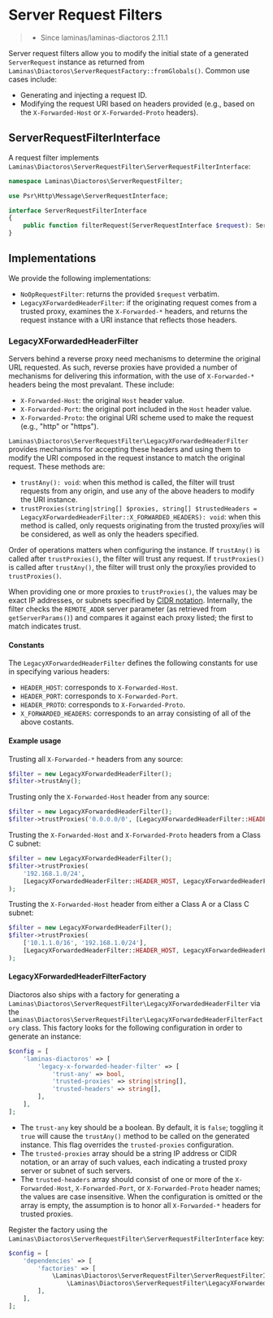 # Server Request Filters

> - Since laminas/laminas-diactoros 2.11.1

Server request filters allow you to modify the initial state of a generated `ServerRequest` instance as returned from `Laminas\Diactoros\ServerRequestFactory::fromGlobals()`.
Common use cases include:

- Generating and injecting a request ID.
- Modifying the request URI based on headers provided (e.g., based on the `X-Forwarded-Host` or `X-Forwarded-Proto` headers).

## ServerRequestFilterInterface

A request filter implements `Laminas\Diactoros\ServerRequestFilter\ServerRequestFilterInterface`:

```php
namespace Laminas\Diactoros\ServerRequestFilter;

use Psr\Http\Message\ServerRequestInterface;

interface ServerRequestFilterInterface
{
    public function filterRequest(ServerRequestInterface $request): ServerRequestInterface;
}
```

## Implementations

We provide the following implementations:

- `NoOpRequestFilter`: returns the provided `$request` verbatim.
- `LegacyXForwardedHeaderFilter`: if the originating request comes from a trusted proxy, examines the `X-Forwarded-*` headers, and returns the request instance with a URI instance that reflects those headers.

### LegacyXForwardedHeaderFilter

Servers behind a reverse proxy need mechanisms to determine the original URL requested.
As such, reverse proxies have provided a number of mechanisms for delivering this information, with the use of `X-Forwarded-*` headers being the most prevalant.
These include:

- `X-Forwarded-Host`: the original `Host` header value.
- `X-Forwarded-Port`: the original port included in the `Host` header value.
- `X-Forwarded-Proto`: the original URI scheme used to make the request (e.g., "http" or "https").

`Laminas\Diactoros\ServerRequestFilter\LegacyXForwardedHeaderFilter` provides mechanisms for accepting these headers and using them to modify the URI composed in the request instance to match the original request.
These methods are:

- `trustAny(): void`: when this method is called, the filter will trust requests from any origin, and use any of the above headers to modify the URI instance.
- `trustProxies(string|string[] $proxies, string[] $trustedHeaders = LegacyXForwardedHeaderFilter::X_FORWARDED_HEADERS): void`: when this method is called, only requests originating from the trusted proxy/ies will be considered, as well as only the headers specified.

Order of operations matters when configuring the instance.
If `trustAny()` is called after `trustProxies()`, the filter will trust any request.
If `trustProxies()` is called after `trustAny()`, the filter will trust only the proxy/ies provided to `trustProxies()`.

When providing one or more proxies to `trustProxies()`, the values may be exact IP addresses, or subnets specified by [CIDR notation](https://en.wikipedia.org/wiki/Classless_Inter-Domain_Routing).
Internally, the filter checks the `REMOTE_ADDR` server parameter (as retrieved from `getServerParams()`) and compares it against each proxy listed; the first to match indicates trust.

#### Constants

The `LegacyXForwardedHeaderFilter` defines the following constants for use in specifying various headers:

- `HEADER_HOST`: corresponds to `X-Forwarded-Host`.
- `HEADER_PORT`: corresponds to `X-Forwarded-Port`.
- `HEADER_PROTO`: corresponds to `X-Forwarded-Proto`.
- `X_FORWARDED_HEADERS`: corresponds to an array consisting of all of the above costants.

#### Example usage

Trusting all `X-Forwarded-*` headers from any source:

```php
$filter = new LegacyXForwardedHeaderFilter();
$filter->trustAny();
```

Trusting only the `X-Forwarded-Host` header from any source:

```php
$filter = new LegacyXForwardedHeaderFilter();
$filter->trustProxies('0.0.0.0/0', [LegacyXForwardedHeaderFilter::HEADER_HOST]);
```

Trusting the `X-Forwarded-Host` and `X-Forwarded-Proto` headers from a Class C subnet:

```php
$filter = new LegacyXForwardedHeaderFilter();
$filter->trustProxies(
    '192.168.1.0/24',
    [LegacyXForwardedHeaderFilter::HEADER_HOST, LegacyXForwardedHeaderFilter::HEADER_PROTO]
);
```

Trusting the `X-Forwarded-Host` header from either a Class A or a Class C subnet:

```php
$filter = new LegacyXForwardedHeaderFilter();
$filter->trustProxies(
    ['10.1.1.0/16', '192.168.1.0/24'],
    [LegacyXForwardedHeaderFilter::HEADER_HOST, LegacyXForwardedHeaderFilter::HEADER_PROTO]
);
```

#### LegacyXForwardedHeaderFilterFactory

Diactoros also ships with a factory for generating a `Laminas\Diactoros\ServerRequestFilter\LegacyXForwardedHeaderFilter` via the `Laminas\Diactoros\ServerRequestFilter\LegacyXForwardedHeaderFilterFactory` class.
This factory looks for the following configuration in order to generate an instance:

```php
$config = [
    'laminas-diactoros' => [
        'legacy-x-forwarded-header-filter' => [
            'trust-any' => bool,
            'trusted-proxies' => string|string[],
            'trusted-headers' => string[],
        ],
    ],
];
```

- The `trust-any` key should be a boolean.
  By default, it is `false`; toggling it `true` will cause the `trustAny()` method to be called on the generated instance.
  This flag overrides the `trusted-proxies` configuration.
- The `trusted-proxies` array should be a string IP address or CIDR notation, or an array of such values, each indicating a trusted proxy server or subnet of such servers.
- The `trusted-headers` array should consist of one or more of the `X-Forwarded-Host`, `X-Forwarded-Port`, or `X-Forwarded-Proto` header names; the values are case insensitive.
  When the configuration is omitted or the array is empty, the assumption is to honor all `X-Forwarded-*` headers for trusted proxies.

Register the factory using the `Laminas\Diactoros\ServerRequestFilter\ServerRequestFilterInterface` key:

```php
$config = [
    'dependencies' => [
        'factories' => [
            \Laminas\Diactoros\ServerRequestFilter\ServerRequestFilterInterface::class =>
                \Laminas\Diactoros\ServerRequestFilter\LegacyXForwardedHeaderFilterFactory::class,
        ],
    ],
];
```
